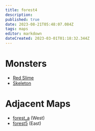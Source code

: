 ```yaml
---
title: forest4
description: 
published: true
date: 2023-08-21T05:48:07.084Z
tags: maps
editor: markdown
dateCreated: 2023-03-01T01:18:32.344Z
---
```


# Monsters
 * [Red Slime](/monsters/red-slime)
 * [Skeleton](/monsters/skeleton)

# Adjacent Maps
 * [forest_a](/maps/forest_a) (West)
 * [forest5](/maps/forest5) (East)
